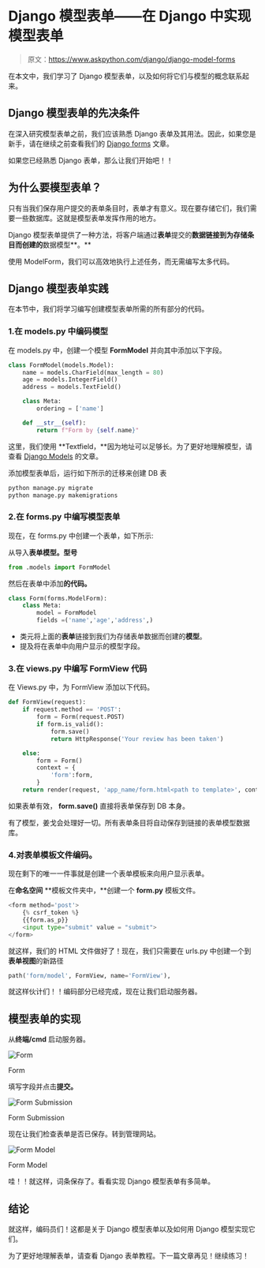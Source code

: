 # Django 模型表单——在 Django 中实现模型表单

> 原文：<https://www.askpython.com/django/django-model-forms>

在本文中，我们学习了 Django 模型表单，以及如何将它们与模型的概念联系起来。

## Django 模型表单的先决条件

在深入研究模型表单之前，我们应该熟悉 Django 表单及其用法。因此，如果您是新手，请在继续之前查看我们的 [Django forms](https://www.askpython.com/django/django-forms) 文章。

如果您已经熟悉 Django 表单，那么让我们开始吧！！

## 为什么要模型表单？

只有当我们保存用户提交的表单条目时，表单才有意义。现在要存储它们，我们需要一些数据库。这就是模型表单发挥作用的地方。

Django 模型表单提供了一种方法，将客户端通过**表单**提交的**数据链接到为存储条目而创建的**数据模型**。**

使用 ModelForm，我们可以高效地执行上述任务，而无需编写太多代码。

## Django 模型表单实践

在本节中，我们将学习编写创建模型表单所需的所有部分的代码。

### 1.在 models.py 中编码模型

在 models.py 中，创建一个模型 **FormModel** 并向其中添加以下字段。

```py
class FormModel(models.Model):
    name = models.CharField(max_length = 80)
    age = models.IntegerField()
    address = models.TextField()

    class Meta:
        ordering = ['name'] 

    def __str__(self):
        return f"Form by {self.name}"

```

这里，我们使用 **Textfield，**因为地址可以足够长。为了更好地理解模型，请查看 [Django Models](https://www.askpython.com/django/django-models) 的文章。

添加模型表单后，运行如下所示的迁移来创建 DB 表

```py
python manage.py migrate
python manage.py makemigrations

```

### 2.在 forms.py 中编写模型表单

现在，在 forms.py 中创建一个表单，如下所示:

从导入**表单模型。型号**

```py
from .models import FormModel

```

然后在表单中添加**的代码。**

```py
class Form(forms.ModelForm):
    class Meta:
        model = FormModel
        fields =('name','age','address',)

```

*   类元将上面的**表单**链接到我们为存储表单数据而创建的**模型**。
*   提及将在表单中向用户显示的模型字段。

### 3.在 views.py 中编写 FormView 代码

在 Views.py 中，为 FormView 添加以下代码。

```py
def FormView(request):
    if request.method == 'POST':
        form = Form(request.POST)
        if form.is_valid():
            form.save()
            return HttpResponse('Your review has been taken')

    else:
        form = Form()
        context = {
            'form':form,
        }
    return render(request, 'app_name/form.html<path to template>', context)

```

如果表单有效， **form.save()** 直接将表单保存到 DB 本身。

有了模型，姜戈会处理好一切。所有表单条目将自动保存到链接的表单模型数据库。

### 4.对表单模板文件编码。

现在剩下的唯一一件事就是创建一个表单模板来向用户显示表单。

在**命名空间** **模板文件夹中，**创建一个 **form.py** 模板文件。

```py
<form method='post'>
    {% csrf_token %}
    {{form.as_p}}
    <input type="submit" value = "submit">
</form>

```

就这样，我们的 HTML 文件做好了！现在，我们只需要在 urls.py 中创建一个到**表单视图**的新路径

```py
path('form/model', FormView, name='FormView'),

```

就这样伙计们！！编码部分已经完成，现在让我们启动服务器。

## 模型表单的实现

从**终端/cmd** 启动服务器。

![Form](img/15c0da1f3c2248d40b6b5955893fff4f.png)

Form

填写字段并点击**提交。**

![Form Submission](img/d26826afb4d0a9bf4545c9810af9a957.png)

Form Submission

现在让我们检查表单是否已保存。转到管理网站。

![Form Model](img/a26e5a121d3402089a92cb6605521945.png)

Form Model

哇！！就这样，词条保存了。看看实现 Django 模型表单有多简单。

## 结论

就这样，编码员们！这都是关于 Django 模型表单以及如何用 Django 模型实现它们。

为了更好地理解表单，请查看 Django 表单教程。下一篇文章再见！继续练习！